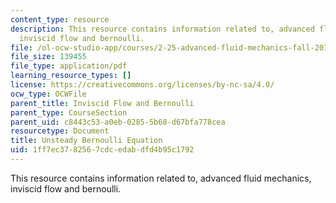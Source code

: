 ```yaml
---
content_type: resource
description: This resource contains information related to, advanced fluid mechanics,
  inviscid flow and bernoulli.
file: /ol-ocw-studio-app/courses/2-25-advanced-fluid-mechanics-fall-2013/1ff7ec3782567cdcedabdfd4b95c1792_MIT2_25F13_Unstea_Bernou.pdf
file_size: 139455
file_type: application/pdf
learning_resource_types: []
license: https://creativecommons.org/licenses/by-nc-sa/4.0/
ocw_type: OCWFile
parent_title: Inviscid Flow and Bernoulli
parent_type: CourseSection
parent_uid: c8443c53-a0eb-0285-5b68-d67bfa778cea
resourcetype: Document
title: Unsteady Bernoulli Equation
uid: 1ff7ec37-8256-7cdc-edab-dfd4b95c1792
---
```

This resource contains information related to, advanced fluid mechanics, inviscid flow and bernoulli.